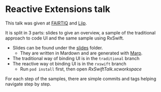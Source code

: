 # Reactive Extensions talk

This talk was given at [FAIRTIQ](https://fairtiq.ch/) and [Liip](https://www.liip.ch/fr).

It is split in 3 parts: slides to give an overview, a sample of the traditional approach to code UI and the same sample using RxSwift.

* Slides can be found under the [slides](slides) folder. 
  * They are written in Mardown and are generated with [Marp](https://github.com/yhatt/marp/).
* The traditional way of binding UI is in the `traditional` branch
* The reactive way ot binding UI is in the `rxswift` branch
  * Run `pod install` first, then open *RxSwiftTalk.xcworkspace*

For each step of the samples, there are simple commits and tags helping navigate step by step.
